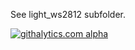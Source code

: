 See light_ws2812 subfolder.

[![githalytics.com alpha](https://cruel-carlota.pagodabox.com/5d66270b3d5d89069b56a2f6866248b8 "githalytics.com")](http://githalytics.com/cpldcpu/light_ws2812)
